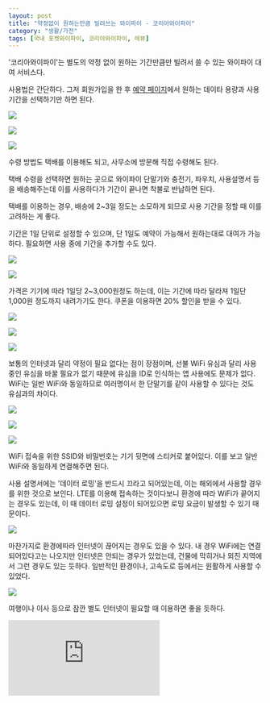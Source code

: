 ```yaml
---
layout: post
title: "약정없이 원하는만큼 빌려쓰는 와이파이 - 코리아와이파이"
category: "생활/가전"
tags: [국내 포켓와이파이, 코리아와이파이, 레뷰]
---
```


'코리아와이파이'는 별도의 약정 없이
원하는 기간만큼만 빌려서 쓸 수 있는 와이파이 대여 서비스다.

사용법은 간단하다.
그저 회원가입을 한 후 [예약 페이지](https://korea-wifi.net/revu)에서 원하는 데이타 용량과 사용 기간을 선택하기만 하면 된다.

![](https://images2.imgbox.com/82/10/DJoZDTKx_o.png)

![](https://images2.imgbox.com/25/a7/6fKnTMKn_o.png)

![](https://images2.imgbox.com/77/82/moRMeebT_o.png)

수령 방법도 택배를 이용해도 되고,
사무소에 방문해 직접 수령해도 된다.

택배 수령을 선택하면 원하는 곳으로 와이파이 단말기와 충전기, 파우치, 사용설명서 등을 배송해주는데
이를 사용하다가 기간이 끝나면 착불로 반납하면 된다.

택배를 이용하는 경우, 배송에 2~3일 정도는 소모하게 되므로
사용 기간을 정할 때 이를 고려하는 게 좋다.

기간은 1일 단위로 설정할 수 있으며,
단 1일도 예약이 가능해서 원하는대로 대여가 가능하다.
필요하면 사용 중에 기간을 추가할 수도 있다.

![](https://images2.imgbox.com/b8/6b/2tLht4Cd_o.jpg)

![](https://images2.imgbox.com/87/6d/XyPPsKkC_o.jpg)

가격은 기기에 따라 1일당 2~3,000원정도 하는데,
이는 기간에 따라 달라져 1일단 1,000원 정도까지 내려가기도 한다.
쿠폰을 이용하면 20% 할인을 받을 수 있다.

![](https://images2.imgbox.com/dc/b8/TAOaRcje_o.jpg)

![](https://images2.imgbox.com/33/bb/lVq91qrU_o.jpg)

![](https://images2.imgbox.com/ed/2f/RsbkhZ3N_o.jpg)

보통의 인터넷과 달리 약정이 필요 없다는 점이 장점이며,
선불 WiFi 유심과 달리 사용중인 유심을 바꿀 필요가 없기 때문에
유심을 ID로 인식하는 앱 사용에도 문제가 없다.
WiFi는 일반 WiFi와 동일하므로 여러명이서 한 단말기를 같이 사용할 수 있다는 것도 유심과의 차이다.

![](https://images2.imgbox.com/7c/28/hFKPpdmL_o.jpg)

![](https://images2.imgbox.com/62/2d/wYj4JTl0_o.jpg)

![](https://images2.imgbox.com/d6/1a/wWFGCe3C_o.png)

WiFi 접속을 위한 SSID와 비밀번호는 기기 뒷면에 스티커로 붙어있다.
이를 보고 일반 WiFi와 동일하게 연결해주면 된다.

사용 설명서에는 '데이터 로밍'을 반드시 끄라고 되어있는데,
이는 해외에서 사용할 경우를 위한 것으로 보인다.
LTE를 이용해 접속하는 것이다보니 환경에 따라 WiFi가 끝어지는 경우도 있는데,
이 때 데이터 로밍 설정이 되어있으면 로밍 요금이 발생할 수 있기 때문이다.

![](https://images2.imgbox.com/97/86/S0ToWOVQ_o.png)

마찬가지로 환경에따라 인터넷이 끊어지는 경우도 있을 수 있다.
내 경우 WiFi에는 연결되어있다고는 나오지만 인터넷은 안되는 경우가 있었는데,
건물에 막히거나 외진 지역에서 그런 경우도 있는 듯하다.
일반적인 환경이나, 고속도로 등에서는 원활하게 사용할 수 있었다.

![](https://images2.imgbox.com/a7/21/VwCObvVc_o.jpg)

여행이나 이사 등으로 잠깐 별도 인터넷이 필요할 때 이용하면 좋을 듯하다.



![스폰서 배너](https://www.revu.net/campaign/img.php?p=91dad75749ae8e6b510f261eab68414187fbeb3c7dd40518f25c57b11205f098&amp;v=4 "이 글은 레뷰를 통해 해당 업체에서 페이백을 받아 작성했다.")
